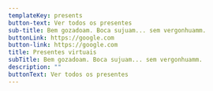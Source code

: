 ```yaml
---
templateKey: presents
button-text: Ver todos os presentes
sub-title: Bem gozadoam. Boca sujuam... sem vergonhuamm.
buttonLink: https://google.com
button-link: https://google.com
title: Presentes virtuais
subTitle: Bem gozadoam. Boca sujuam... sem vergonhuamm.
description: ""
buttonText: Ver todos os presentes
---
```


